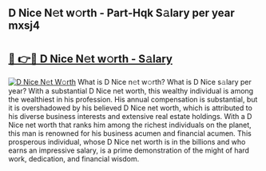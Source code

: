 ## D Nice N𝚎t w𝚘rth - Part-Hqk S𝚊lary per year mxsj4

# <h2><a href="http://gc1gnr.nevu.top/?p=D+Nice">🔗 👉🔴 D Nice N𝚎t w𝚘rth - S𝚊lary</a></h2>

[![D Nice N𝚎t W𝚘rth](https://i.imgur.com/Oavwk0R.jpeg)](http://gc1gnr.nevu.top/?p=D+Nice)
What is D Nice n𝚎t w𝚘rth? What is D Nice s𝚊lary per year?
With a substantial D Nice net worth, this wealthy individual is among the wealthiest in his profession. His annual compensation is substantial, but it is overshadowed by his believed D Nice net worth, which is attributed to his diverse business interests and extensive real estate holdings. With a D Nice net worth that ranks him among the richest individuals on the planet, this man is renowned for his business acumen and financial acumen. This prosperous individual, whose D Nice net worth is in the billions and who earns an impressive salary, is a prime demonstration of the might of hard work, dedication, and financial wisdom.
